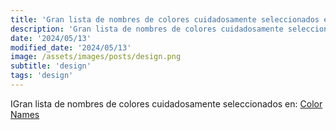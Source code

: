 ```yaml
---
title: 'Gran lista de nombres de colores cuidadosamente seleccionados en Color Names'
description: 'Gran lista de nombres de colores cuidadosamente seleccionados en Color Names.'
date: '2024/05/13'
modified_date: '2024/05/13'
image: /assets/images/posts/design.png
subtitle: 'design'
tags: 'design'
---
```


IGran lista de nombres de colores cuidadosamente seleccionados en: [Color Names](https://meodai.github.io/color-names/)
